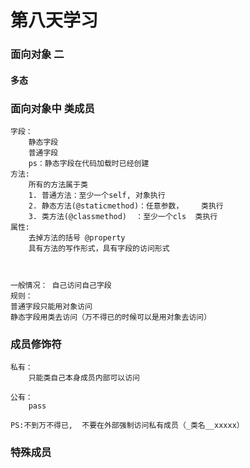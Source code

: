 # 第八天学习

### 面向对象 二 
#### 多态


### 面向对象中 类成员
    字段：
        静态字段
        普通字段
        ps：静态字段在代码加载时已经创建
    方法:
        所有的方法属于类
        1. 普通方法：至少一个self, 对象执行
        2. 静态方法(@staticmethod)：任意参数，    类执行
        3. 类方法(@classmethod)  ：至少一个cls  类执行
    属性:
        去掉方法的括号 @property
        具有方法的写作形式，具有字段的访问形式
        
    
    
    一般情况： 自己访问自己字段
    规则：
    普通字段只能用对象访问
    静态字段用类去访问（万不得已的时候可以是用对象去访问）
### 成员修饰符
    私有：
        只能类自己本身成员内部可以访问
        
    公有：
        pass
        
    PS:不到万不得已,  不要在外部强制访问私有成员（_类名__xxxxx）


### 特殊成员
